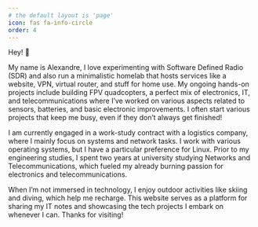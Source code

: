 ```yaml
---
# the default layout is 'page'
icon: fas fa-info-circle
order: 4
---
```


Hey! 👋

My name is Alexandre, I love experimenting with Software Defined Radio (SDR) and also run a minimalistic homelab that hosts services like a website, VPN, virtual router, and stuff for home use. My ongoing hands-on projects include building FPV quadcopters, a perfect mix of electronics, IT, and telecommunications where I’ve worked on various aspects related to sensors, batteries, and basic electronic improvements. I often start various projects that keep me busy, even if they don’t always get finished!

I am currently engaged in a work-study contract with a logistics company, where I mainly focus on systems and network tasks. I work with various operating systems, but I have a particular preference for Linux. Prior to my engineering studies, I spent two years at university studying Networks and Telecommunications, which fueled my already burning passion for electronics and telecommunications.

When I’m not immersed in technology, I enjoy outdoor activities like skiing and diving, which help me recharge. This website serves as a platform for sharing my IT notes and showcasing the tech projects I embark on whenever I can. Thanks for visiting!


